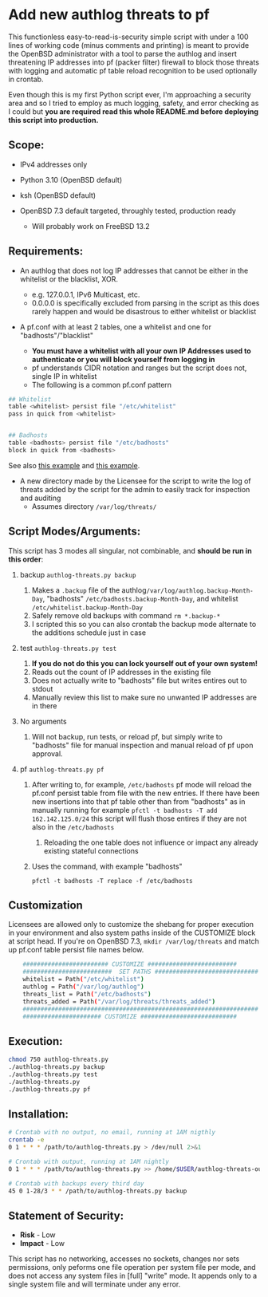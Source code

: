 # Add new authlog threats to pf

This functionless easy-to-read-is-security simple script with under a 100 lines of working code (minus comments and printing) is meant to provide the OpenBSD administrator with a tool to parse the authlog and insert threatening IP addresses into pf (packer filter) firewall to block those threats with logging and automatic pf table reload recognition to be used optionally in crontab.

Even though this is my first Python script ever, I'm approaching a security area and so I tried to employ as much logging, safety, and error checking as I could but **you are required read this whole README.md before deploying this script into production.**



## Scope:

* IPv4 addresses only

* Python 3.10 (OpenBSD default)

* ksh (OpenBSD default)

* OpenBSD 7.3 default targeted, throughly tested, production ready

  * Will probably work on FreeBSD 13.2
    
    

  
  


## Requirements:

* An authlog that does not log IP addresses that cannot be either in the whitelist or the blacklist, XOR.
  * e.g. 127.0.0.1, IPv6 Multicast, etc.
  * 0.0.0.0 is specifically excluded from parsing in the script as this does rarely happen and would be disastrous to either whitelist or blacklist

* A pf.conf with at least 2 tables, one a whitelist and one for "badhosts"/"blacklist"
  * **You must have a whitelist with all your own IP Addresses used to authenticate or you will block yourself from logging in**
  * pf understands CIDR notation and ranges but the script does not, single IP in whitelist
  * The following is a common pf.conf pattern

```sh
## Whitelist
table <whitelist> persist file "/etc/whitelist"
pass in quick from <whitelist> 


## Badhosts
table <badhosts> persist file "/etc/badhosts"
block in quick from <badhosts>
```

See also [this example](https://github.com/sinner-/ansible-freebsdvps/blob/master/roles/pf/templates/pf.conf.j2) and [this example](https://blog.thechases.com/posts/bsd/aggressive-pf-config-for-ssh-protection/).

* A new directory made by the Licensee for the script to write the log of threats added by the script for the admin to easily track for inspection and auditing
  * Assumes directory `/var/log/threats/` 



## Script Modes/Arguments:

This script has 3 modes all singular, not combinable, and **should be run in this order**:

1. backup `authlog-threats.py backup`

   1. Makes a `.backup` file of the authlog`/var/log/authlog.backup-Month-Day`, "badhosts" `/etc/badhosts.backup-Month-Day`, and whitelist `/etc/whitelist.backup-Month-Day` 
   2. Safely remove old backups with command `rm *.backup-*`
   3. I scripted this so you can also crontab the backup mode alternate to the additions schedule just in case

2. test `authlog-threats.py test`

   1. **If you do not do this you can lock yourself out of your own system!**
   2. Reads out the count of IP addresses in the existing file
   3. Does not actually write to "badhosts" file but writes entires out to stdout
   4. Manually review this list to make sure no unwanted IP addresses are in there

3. No arguments

   1. Will not backup, run tests, or reload pf, but simply write to "badhosts" file for manual
      inspection and manual reload of pf upon approval.

4. pf `authlog-threats.py pf`

   1. After writing to, for example,  `/etc/badhosts`  pf mode will reload the pf.conf persist table from file with the new entries. If there have been new insertions into that pf table other than from "badhosts" as in manually running for example `pfctl -t badhosts -T add 162.142.125.0/24` this script will flush those entires if they are not also in the `/etc/badhosts`

      1. Reloading the one table does not influence or impact any already existing stateful connections
   
   2. Uses the command, with example "badhosts"
   
      `pfctl -t badhosts -T replace -f /etc/badhosts`



## Customization

Licensees are allowed only to customize the shebang for proper execution in your environment and also system paths inside of the CUSTOMIZE block at script head. If you're on OpenBSD 7.3, `mkdir /var/log/threats` and match up pf.conf table persist file names below.

```sh
    ######################## CUSTOMIZE #########################
    #########################  SET PATHS #############################
    whitelist = Path("/etc/whitelist")
    authlog = Path("/var/log/authlog")
    threats_list = Path("/etc/badhosts")
    threats_added = Path("/var/log/threats/threats_added")
    ##################################################################
    ###################### CUSTOMIZE ###########################
```



## Execution:

```sh
chmod 750 authlog-threats.py
./authlog-threats.py backup
./authlog-threats.py test
./authlog-threats.py
./authlog-threats.py pf
```



## Installation:

```sh
# Crontab with no output, no email, running at 1AM nigthly
crontab -e
0 1 * * * /path/to/authlog-threats.py > /dev/null 2>&1

# Crontab with output, running at 1AM nightly
0 1 * * * /path/to/authlog-threats.py >> /home/$USER/authlog-threats-output.log

# Crontab with backups every third day
45 0 1-28/3 * * /path/to/authlog-threats.py backup
```



## Statement of Security: 

* **Risk** - Low
* **Impact** - Low

This script has no networking, accesses no sockets, changes nor sets permissions, only peforms one file operation per system file per mode, and does not access any system files in [full] "write" mode. It appends only to a single system file and will terminate under any error.
